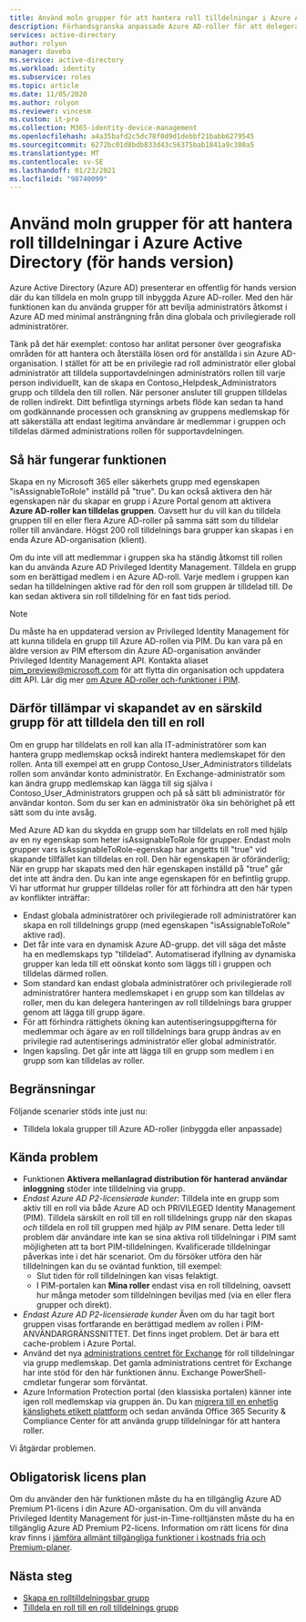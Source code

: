 ```yaml
---
title: Använd moln grupper för att hantera roll tilldelningar i Azure Active Directory | Microsoft Docs
description: Förhandsgranska anpassade Azure AD-roller för att delegera identitets hantering. Hantera Azure Role-tilldelningar i Azure Portal, PowerShell eller Graph API.
services: active-directory
author: rolyon
manager: daveba
ms.service: active-directory
ms.workload: identity
ms.subservice: roles
ms.topic: article
ms.date: 11/05/2020
ms.author: rolyon
ms.reviewer: vincesm
ms.custom: it-pro
ms.collection: M365-identity-device-management
ms.openlocfilehash: a4a35bafd2c5dc78f0d9d1debbf21babb6279545
ms.sourcegitcommit: 6272bc01d8bdb833d43c56375bab1841a9c380a5
ms.translationtype: MT
ms.contentlocale: sv-SE
ms.lasthandoff: 01/23/2021
ms.locfileid: "98740099"
---
```

# <a name="use-cloud-groups-to-manage-role-assignments-in-azure-active-directory-preview"></a>Använd moln grupper för att hantera roll tilldelningar i Azure Active Directory (för hands version)

Azure Active Directory (Azure AD) presenterar en offentlig för hands version där du kan tilldela en moln grupp till inbyggda Azure AD-roller. Med den här funktionen kan du använda grupper för att bevilja administratörs åtkomst i Azure AD med minimal ansträngning från dina globala och privilegierade roll administratörer.

Tänk på det här exemplet: contoso har anlitat personer över geografiska områden för att hantera och återställa lösen ord för anställda i sin Azure AD-organisation. I stället för att be en privilegie rad roll administratör eller global administratör att tilldela supportavdelningen administratörs rollen till varje person individuellt, kan de skapa en Contoso_Helpdesk_Administrators grupp och tilldela den till rollen. När personer ansluter till gruppen tilldelas de rollen indirekt. Ditt befintliga styrnings arbets flöde kan sedan ta hand om godkännande processen och granskning av gruppens medlemskap för att säkerställa att endast legitima användare är medlemmar i gruppen och tilldelas därmed administrations rollen för supportavdelningen.

## <a name="how-this-feature-works"></a>Så här fungerar funktionen

Skapa en ny Microsoft 365 eller säkerhets grupp med egenskapen "isAssignableToRole" inställd på "true". Du kan också aktivera den här egenskapen när du skapar en grupp i Azure Portal genom att aktivera **Azure AD-roller kan tilldelas gruppen**. Oavsett hur du vill kan du tilldela gruppen till en eller flera Azure AD-roller på samma sätt som du tilldelar roller till användare. Högst 200 roll tilldelnings bara grupper kan skapas i en enda Azure AD-organisation (klient).

Om du inte vill att medlemmar i gruppen ska ha ständig åtkomst till rollen kan du använda Azure AD Privileged Identity Management. Tilldela en grupp som en berättigad medlem i en Azure AD-roll. Varje medlem i gruppen kan sedan ha tilldelningen aktive rad för den roll som gruppen är tilldelad till. De kan sedan aktivera sin roll tilldelning för en fast tids period.

> [!Note]
> Du måste ha en uppdaterad version av Privileged Identity Management för att kunna tilldela en grupp till Azure AD-rollen via PIM. Du kan vara på en äldre version av PIM eftersom din Azure AD-organisation använder Privileged Identity Management API. Kontakta aliaset pim_preview@microsoft.com för att flytta din organisation och uppdatera ditt API. Lär dig mer [om Azure AD-roller och-funktioner i PIM](../privileged-identity-management/azure-ad-roles-features.md).

## <a name="why-we-enforce-creation-of-a-special-group-for-assigning-it-to-a-role"></a>Därför tillämpar vi skapandet av en särskild grupp för att tilldela den till en roll

Om en grupp har tilldelats en roll kan alla IT-administratörer som kan hantera grupp medlemskap också indirekt hantera medlemskapet för den rollen. Anta till exempel att en grupp Contoso_User_Administrators tilldelats rollen som användar konto administratör. En Exchange-administratör som kan ändra grupp medlemskap kan lägga till sig själva i Contoso_User_Administrators gruppen och på så sätt bli administratör för användar konton. Som du ser kan en administratör öka sin behörighet på ett sätt som du inte avsåg.

Med Azure AD kan du skydda en grupp som har tilldelats en roll med hjälp av en ny egenskap som heter isAssignableToRole för grupper. Endast moln grupper vars isAssignableToRole-egenskap har angetts till "true" vid skapande tillfället kan tilldelas en roll. Den här egenskapen är oföränderlig; När en grupp har skapats med den här egenskapen inställd på "true" går det inte att ändra den. Du kan inte ange egenskapen för en befintlig grupp.
Vi har utformat hur grupper tilldelas roller för att förhindra att den här typen av konflikter inträffar:

- Endast globala administratörer och privilegierade roll administratörer kan skapa en roll tilldelnings grupp (med egenskapen "isAssignableToRole" aktive rad).
- Det får inte vara en dynamisk Azure AD-grupp. det vill säga det måste ha en medlemskaps typ "tilldelad". Automatiserad ifyllning av dynamiska grupper kan leda till ett oönskat konto som läggs till i gruppen och tilldelas därmed rollen.
- Som standard kan endast globala administratörer och privilegierade roll administratörer hantera medlemskapet i en grupp som kan tilldelas av roller, men du kan delegera hanteringen av roll tilldelnings bara grupper genom att lägga till grupp ägare.
- För att förhindra rättighets ökning kan autentiseringsuppgifterna för medlemmar och ägare av en roll tilldelnings bara grupp ändras av en privilegie rad autentiserings administratör eller global administratör.
- Ingen kapsling. Det går inte att lägga till en grupp som medlem i en grupp som kan tilldelas av roller.

## <a name="limitations"></a>Begränsningar

Följande scenarier stöds inte just nu:  

- Tilldela lokala grupper till Azure AD-roller (inbyggda eller anpassade)

## <a name="known-issues"></a>Kända problem

- Funktionen **Aktivera mellanlagrad distribution för hanterad användar inloggning** stöder inte tilldelning via grupp.
- *Endast Azure AD P2-licensierade kunder*: Tilldela inte en grupp som aktiv till en roll via både Azure AD och PRIVILEGED Identity Management (PIM). Tilldela särskilt en roll till en roll tilldelnings grupp när den skapas *och* tilldela en roll till gruppen med hjälp av PIM senare. Detta leder till problem där användare inte kan se sina aktiva roll tilldelningar i PIM samt möjligheten att ta bort PIM-tilldelningen. Kvalificerade tilldelningar påverkas inte i det här scenariot. Om du försöker utföra den här tilldelningen kan du se oväntad funktion, till exempel:
  - Slut tiden för roll tilldelningen kan visas felaktigt.
  - I PIM-portalen kan **Mina roller** endast visa en roll tilldelning, oavsett hur många metoder som tilldelningen beviljas med (via en eller flera grupper och direkt).
- *Endast Azure AD P2-licensierade kunder* Även om du har tagit bort gruppen visas fortfarande en berättigad medlem av rollen i PIM-ANVÄNDARGRÄNSSNITTET. Det finns inget problem. Det är bara ett cache-problem i Azure Portal.  
- Använd det nya [administrations centret för Exchange](https://admin.exchange.microsoft.com/) för roll tilldelningar via grupp medlemskap. Det gamla administrations centret för Exchange har inte stöd för den här funktionen ännu. Exchange PowerShell-cmdletar fungerar som förväntat.
- Azure Information Protection portal (den klassiska portalen) känner inte igen roll medlemskap via gruppen än. Du kan [migrera till en enhetlig känslighets etikett plattform](/azure/information-protection/configure-policy-migrate-labels) och sedan använda Office 365 Security & Compliance Center för att använda grupp tilldelningar för att hantera roller.

Vi åtgärdar problemen.

## <a name="required-license-plan"></a>Obligatorisk licens plan

Om du använder den här funktionen måste du ha en tillgänglig Azure AD Premium P1-licens i din Azure AD-organisation. Om du vill använda Privileged Identity Management för just-in-Time-rolltjänsten måste du ha en tillgänglig Azure AD Premium P2-licens. Information om rätt licens för dina krav finns i [jämföra allmänt tillgängliga funktioner i kostnads fria och Premium-planer](../fundamentals/active-directory-whatis.md#what-are-the-azure-ad-licenses).

## <a name="next-steps"></a>Nästa steg

- [Skapa en rolltilldelningsbar grupp](groups-create-eligible.md)
- [Tilldela en roll till en roll tilldelnings grupp](groups-assign-role.md)
